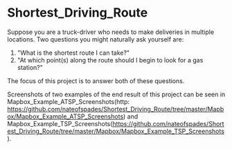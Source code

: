 # Shortest_Driving_Route

Suppose you are a truck-driver who needs to make deliveries in multiple locations. Two questions you might naturally ask yourself are:

1. "What is the shortest route I can take?"
2. "At which point(s) along the route should I begin to look for a gas station?"

The focus of this project is to answer both of these questions. 

Screenshots of two examples of the end result of this project can be seen in Mapbox_Example_ATSP_Screenshots(http: https://github.com/nateofspades/Shortest_Driving_Route/tree/master/Mapbox/Mapbox_Example_ATSP_Screenshots) and Mapbox_Example_TSP_Screenshots(https://github.com/nateofspades/Shortest_Driving_Route/tree/master/Mapbox/Mapbox_Example_TSP_Screenshots).
